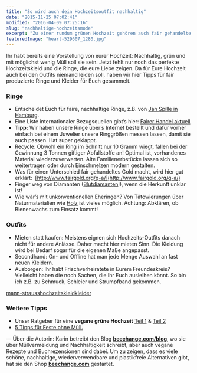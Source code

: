 ```yaml
---
title: "So wird auch dein Hochzeitsoutfit nachhaltig"
date: "2015-11-25 07:02:41"
modified: "2016-04-09 07:25:16"
slug: "nachhaltige-hochzeitsmode"
excerpt: "Zu einer rundum grünen Hochzeit gehören auch fair gehandelte Ringe und ein nachhaltig gestaltetes Brautkleid. Unsere Tipps für eine nachhaltige Hochzeit."
featuredImage: "heart-529607_1280.jpg"
---
```


Ihr habt bereits eine Vorstellung von eurer Hochzeit: Nachhaltig, grün und mit möglichst wenig Müll soll sie sein. Jetzt fehlt nur noch das perfekte Hochzeitskleid und die Ringe, die eure Liebe zeigen. Da für Eure Hochzeit auch bei den Outfits niemand leiden soll, haben wir hier Tipps für fair produzierte Ringe und Kleider für Euch gesammelt.

### Ringe

*   Entscheidet Euch für faire, nachhaltige Ringe, z.B. von [Jan Spille in Hamburg](http://www.oekofaire-trauringe.de/).
*   Eine Liste internationaler Bezugsquellen gibt’s hier: [Fairer Handel aktuell](http://www.fairer-handel-aktuell.de/2011/11/09/bezugsquellen-fur-schmuck-aus-fair-trade-gold-und-edelsteinen/)
*   **Tipp:** Wir haben unsere Ringe über’s Internet bestellt und dafür vorher einfach bei einem Juwelier unsere Ringgrößen messen lassen, damit sie auch passen. Hat super geklappt.
*   Recycle: Obwohl ein Ring im Schnitt nur 10 Gramm wiegt, fallen bei der Gewinnung 3 Tonnen giftiger Abfallstoffe an! Optimal ist, vorhandenes Material wiederzuverwerten. Alte Familienerbstücke lassen sich so weitertragen oder durch Einschmelzen modern gestalten.
*   Was für einen Unterschied fair gehandeltes Gold macht, wird hier gut erklärt:  [http://www.fairgold.org/q-a/](http://www.fairgold.org/q-a/)
*   Finger weg von Diamanten ([Blutdiamanten](http://de.wikipedia.org/wiki/Blutdiamant)!), wenn die Herkunft unklar ist!
*   Wie wär’s mit unkonventionellen Eheringen? Von Tätowierungen über Naturmaterialien wie [Holz](https://www.etsy.com/de/listing/198716948/holz-partnerringe-ring-mit-swarovski?ref=related-3) ist vieles möglich. Achtung: Abklären, ob Bienenwachs zum Einsatz kommt!

### **Outfits**

*   Mieten statt kaufen: Meistens eignen sich Hochzeits-Outfits danach nicht für andere Anlässe. Daher macht hier mieten Sinn. Die Kleidung wird bei Bedarf sogar für die eigenen Maße angepasst.
*   Secondhand: On- und Offline hat man jede Menge Auswahl an fast neuen Kleidern.
*   Ausborgen: Ihr habt Frischverheiratete in Eurem Freundeskreis? Vielleicht haben die noch Sachen, die Ihr Euch ausleihen könnt. So bin ich z.B. zu Schmuck, Schleier und Strumpfband gekommen.

[mann-strauss](https://www.pinterest.com/pin/174796029260872265/)[hochzeitskleid](https://www.pinterest.com/pin/277956608227406554/)[kleider](https://www.pinterest.com/pin/103512491411938213/)

### Weitere Tipps

*   Unser Ratgeber für eine **vegane grüne Hochzeit** [Teil 1](https://www.veganblatt.com/vegan-gruen-heiraten) & [Teil 2](https://www.veganblatt.com/vegan-gruen-heiraten-2)
*   [5 Tipps für Feste ohne Müll.](https://www.veganblatt.com/5-tipps-feste-ohne-muell)

— Über die Autorin: Karin betreibt den Blog [**beechange.com/blog**](http://www.beechange.com/blog/), wo sie über Müllvermeidung und Nachhaltigkeit schreibt, aber auch vegane Rezepte und Buchrezensionen sind dabei. Um zu zeigen, dass es viele schöne, nachhaltige, wiederverwendbare und plastikfreie Alternativen gibt, hat sie den Shop **[beechange.com](http://www.beechange.com/)** gestartet.